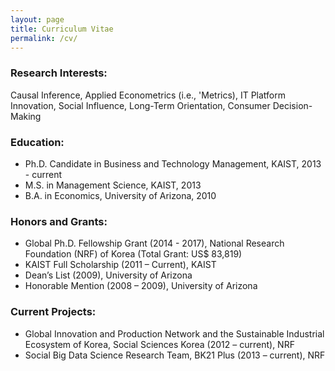 ```yaml
---
layout: page
title: Curriculum Vitae
permalink: /cv/
---
```


### Research Interests:
Causal Inference, Applied Econometrics (i.e., 'Metrics), IT Platform Innovation, Social Influence, Long-Term Orientation, Consumer Decision-Making

### Education:
* Ph.D. Candidate in Business and Technology Management, KAIST, 2013 - current
* M.S. in Management Science, KAIST, 2013 
* B.A. in Economics, University of Arizona, 2010

### Honors and Grants:
* Global Ph.D. Fellowship Grant (2014 - 2017), National Research Foundation (NRF) of Korea (Total Grant: US$ 83,819)
* KAIST Full Scholarship (2011 – Current), KAIST
* Dean’s List (2009), University of Arizona
* Honorable Mention (2008 – 2009), University of Arizona

### Current Projects:
* Global Innovation and Production Network and the Sustainable Industrial Ecosystem of Korea, Social Sciences Korea (2012 – current), NRF
* Social Big Data Science Research Team, BK21 Plus (2013 – current), NRF 
